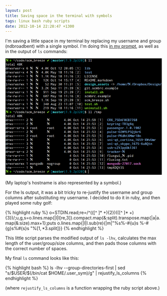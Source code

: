 ```yaml
---
layout: post
title: Saving space in the terminal with symbols
tags: linux bash ruby scripts
date: 2012-10-14 22:28:47 +1300
---
```


I'm saving a little space in my terminal by replacing my username and group (ndbroadbent) with a single symbol.
I'm doing this [in my prompt](https://github.com/ndbroadbent/dotfiles/blob/master/bashrc/prompt.sh#L64-66),
as well as in the output of `ls` commands:

<img src="/images/posts/2012/10/ls_with_symbols-resized-post.png" alt="ls and prompt with symbols" />

(My laptop's hostname is also represented by a symbol.)

For the ls output, it was a bit tricky to re-justify the username and group columns after substituting my username.
I decided to do it in ruby, and then played some ruby golf:

{% highlight ruby %}
o=STDIN.read;re=/^(([^ ]* +){2})(([^ ]* +){3})/;u,g,s=o.lines.map{|l|l[re,3]}.compact.map(&:split).transpose.map{|a|a.map(&:size).max+1};puts o.lines.map{|l|l.sub(re){|m|"%s%-#{u}s %-#{g}s%#{s}s "%[$1,*$3.split]}}
{% endhighlight %}

This little script parses the modified output of `ls -lhv`, calculates the max length of the user/group/size columns, and then pads those columns with the correct number of spaces.

My final `ls` command looks like this:

{% highlight bash %}
ls -lhv --group-directories-first | sed \"s/$USER/\$(/bin/cat $HOME/.user_sym)/g\" | rejustify_ls_columns
{% endhighlight %}

(where `rejustify_ls_columns` is a function wrapping the ruby script above.)
